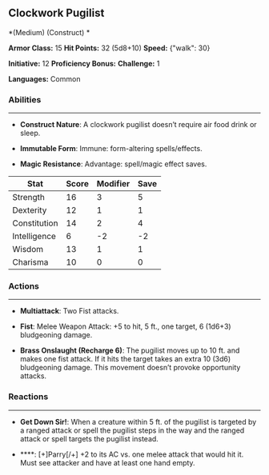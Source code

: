 ## Clockwork Pugilist
*(Medium) (Construct) *

**Armor Class:** 15
**Hit Points:** 32 (5d8+10)
**Speed:** {"walk": 30}

**Initiative:** 12
**Proficiency Bonus:**
**Challenge:** 1

**Languages:** Common

### Abilities
 --- 
- **Construct Nature**: A clockwork pugilist doesn’t require air food drink or sleep.

- **Immutable Form**: Immune: form-altering spells/effects.

- **Magic Resistance**: Advantage: spell/magic effect saves.



| Stat | Score | Modifier | Save |
| ---- | ---- | ---- | ---- |
| Strength | 16 | 3 | 5 |
| Dexterity | 12 | 1 | 1 |
| Constitution | 14 | 2 | 4 |
| Intelligence | 6 | -2 | -2 |
| Wisdom | 13 | 1 | 1 |
| Charisma | 10 | 0 | 0 |

### Actions
 --- 
- **Multiattack**: Two Fist attacks.

- **Fist**: Melee Weapon Attack: +5 to hit, 5 ft., one target, 6 (1d6+3) bludgeoning damage.

- **Brass Onslaught (Recharge 6)**: The pugilist moves up to 10 ft. and makes one fist attack. If it hits the target takes an extra 10 (3d6) bludgeoning damage. This movement doesn’t provoke opportunity attacks.

### Reactions
 --- 
- **Get Down Sir!**: When a creature within 5 ft. of the pugilist is targeted by a ranged attack or spell the pugilist steps in the way and the ranged attack or spell targets the pugilist instead.

- ****: [+]Parry[/+] +2 to its AC vs. one melee attack that would hit it. Must see attacker and have at least one hand empty.

